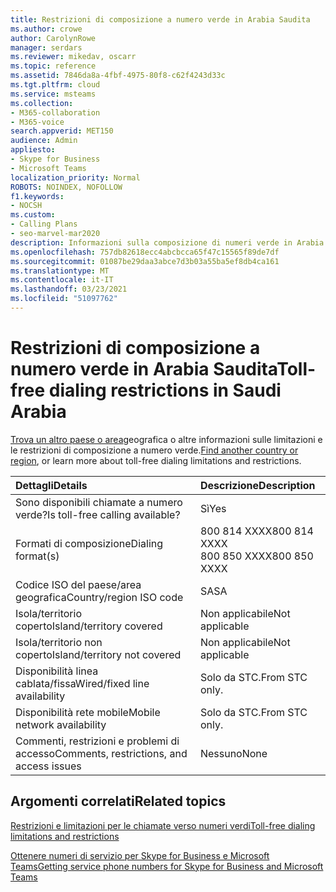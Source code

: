 ```yaml
---
title: Restrizioni di composizione a numero verde in Arabia Saudita
ms.author: crowe
author: CarolynRowe
manager: serdars
ms.reviewer: mikedav, oscarr
ms.topic: reference
ms.assetid: 7846da8a-4fbf-4975-80f8-c62f4243d33c
ms.tgt.pltfrm: cloud
ms.service: msteams
ms.collection:
- M365-collaboration
- M365-voice
search.appverid: MET150
audience: Admin
appliesto:
- Skype for Business
- Microsoft Teams
localization_priority: Normal
ROBOTS: NOINDEX, NOFOLLOW
f1.keywords:
- NOCSH
ms.custom:
- Calling Plans
- seo-marvel-mar2020
description: Informazioni sulla composizione di numeri verde in Arabia Saudita, tra cui disponibilità, disponibilità di reti cablate/fisse e di rete mobile e restrizioni.
ms.openlocfilehash: 757db82618ecc4abcbcca65f47c15565f89de7df
ms.sourcegitcommit: 01087be29daa3abce7d3b03a55ba5ef8db4ca161
ms.translationtype: MT
ms.contentlocale: it-IT
ms.lasthandoff: 03/23/2021
ms.locfileid: "51097762"
---
```

# <a name="toll-free-dialing-restrictions-in-saudi-arabia"></a><span data-ttu-id="4d8d3-103">Restrizioni di composizione a numero verde in Arabia Saudita</span><span class="sxs-lookup"><span data-stu-id="4d8d3-103">Toll-free dialing restrictions in Saudi Arabia</span></span>

<span data-ttu-id="4d8d3-104">[Trova un altro paese o area](../toll-free-dialing-limitations-and-restrictions.md)geografica o altre informazioni sulle limitazioni e le restrizioni di composizione a numero verde.</span><span class="sxs-lookup"><span data-stu-id="4d8d3-104">[Find another country or region](../toll-free-dialing-limitations-and-restrictions.md), or learn more about toll-free dialing limitations and restrictions.</span></span>


|<span data-ttu-id="4d8d3-105">**Dettagli**</span><span class="sxs-lookup"><span data-stu-id="4d8d3-105">**Details**</span></span>|<span data-ttu-id="4d8d3-106">**Descrizione**</span><span class="sxs-lookup"><span data-stu-id="4d8d3-106">**Description**</span></span>|
|:-----|:-----|
|<span data-ttu-id="4d8d3-107">Sono disponibili chiamate a numero verde?</span><span class="sxs-lookup"><span data-stu-id="4d8d3-107">Is toll-free calling available?</span></span>  <br/> |<span data-ttu-id="4d8d3-108">Sì</span><span class="sxs-lookup"><span data-stu-id="4d8d3-108">Yes</span></span>  <br/> |
|<span data-ttu-id="4d8d3-109">Formati di composizione</span><span class="sxs-lookup"><span data-stu-id="4d8d3-109">Dialing format(s)</span></span>  <br/> | <span data-ttu-id="4d8d3-110">800 814 XXXX</span><span class="sxs-lookup"><span data-stu-id="4d8d3-110">800 814 XXXX</span></span> <br/>  <span data-ttu-id="4d8d3-111">800 850 XXXX</span><span class="sxs-lookup"><span data-stu-id="4d8d3-111">800 850 XXXX</span></span> <br/> |
|<span data-ttu-id="4d8d3-112">Codice ISO del paese/area geografica</span><span class="sxs-lookup"><span data-stu-id="4d8d3-112">Country/region ISO code</span></span>  <br/> |<span data-ttu-id="4d8d3-113">SA</span><span class="sxs-lookup"><span data-stu-id="4d8d3-113">SA</span></span>  <br/> |
|<span data-ttu-id="4d8d3-114">Isola/territorio coperto</span><span class="sxs-lookup"><span data-stu-id="4d8d3-114">Island/territory covered</span></span>  <br/> |<span data-ttu-id="4d8d3-115">Non applicabile</span><span class="sxs-lookup"><span data-stu-id="4d8d3-115">Not applicable</span></span>  <br/> |
|<span data-ttu-id="4d8d3-116">Isola/territorio non coperto</span><span class="sxs-lookup"><span data-stu-id="4d8d3-116">Island/territory not covered</span></span>  <br/> |<span data-ttu-id="4d8d3-117">Non applicabile</span><span class="sxs-lookup"><span data-stu-id="4d8d3-117">Not applicable</span></span>  <br/> |
|<span data-ttu-id="4d8d3-118">Disponibilità linea cablata/fissa</span><span class="sxs-lookup"><span data-stu-id="4d8d3-118">Wired/fixed line availability</span></span>  <br/> |<span data-ttu-id="4d8d3-119">Solo da STC.</span><span class="sxs-lookup"><span data-stu-id="4d8d3-119">From STC only.</span></span>  <br/> |
|<span data-ttu-id="4d8d3-120">Disponibilità rete mobile</span><span class="sxs-lookup"><span data-stu-id="4d8d3-120">Mobile network availability</span></span>  <br/> |<span data-ttu-id="4d8d3-121">Solo da STC.</span><span class="sxs-lookup"><span data-stu-id="4d8d3-121">From STC only.</span></span>  <br/> |
|<span data-ttu-id="4d8d3-122">Commenti, restrizioni e problemi di accesso</span><span class="sxs-lookup"><span data-stu-id="4d8d3-122">Comments, restrictions, and access issues</span></span>  <br/> |<span data-ttu-id="4d8d3-123">Nessuno</span><span class="sxs-lookup"><span data-stu-id="4d8d3-123">None</span></span>  <br/> |
   
## <a name="related-topics"></a><span data-ttu-id="4d8d3-124">Argomenti correlati</span><span class="sxs-lookup"><span data-stu-id="4d8d3-124">Related topics</span></span>

[<span data-ttu-id="4d8d3-125">Restrizioni e limitazioni per le chiamate verso numeri verdi</span><span class="sxs-lookup"><span data-stu-id="4d8d3-125">Toll-free dialing limitations and restrictions</span></span>](../toll-free-dialing-limitations-and-restrictions.md)

[<span data-ttu-id="4d8d3-126">Ottenere numeri di servizio per Skype for Business e Microsoft Teams</span><span class="sxs-lookup"><span data-stu-id="4d8d3-126">Getting service phone numbers for Skype for Business and Microsoft Teams</span></span>](../getting-service-phone-numbers.md)

  
